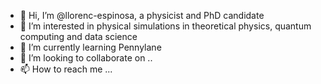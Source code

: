 - 👋 Hi, I’m @llorenc-espinosa, a physicist and PhD candidate
- 👀 I’m interested in physical simulations in theoretical physics, quantum computing and data science
- 🌱 I’m currently learning Pennylane
- 💞️ I’m looking to collaborate on ..
- 📫 How to reach me ...

<!---
llorenc-espinosa/llorenc-espinosa is a ✨ special ✨ repository because its `README.md` (this file) appears on your GitHub profile.
You can click the Preview link to take a look at your changes.
--->
